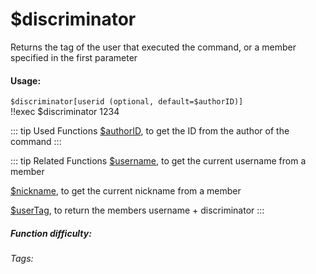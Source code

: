 # $discriminator
Returns the tag of the user that executed the command, or a member specified in the first parameter

#### Usage: 
`$discriminator[userid (optional, default=$authorID)]`
<br/>
<discord-messages>
	<discord-message :bot="false" role-color="#ffcc9a" author="Member#1234">
		!!exec $discriminator
	</discord-message>
	<discord-message :bot="true" role-color="#0099ff" author="Custom Command" avatar="https://media.discordapp.net/avatars/725721249652670555/781224f90c3b841ba5b40678e032f74a.webp">
		1234
	</discord-message>
</discord-messages>

::: tip Used Functions
[$authorID](../Member/authorID.md), to get the ID from the author of the command
:::

::: tip Related Functions
[$username](../Member/username.md), to get the current username from a member

[$nickname](../Member/nickname.md), to get the current nickname from a member

[$userTag](../Member/userTag.md), to return the members username + discriminator
:::

##### Function difficulty: <Badge type="tip" text="Easy" vertical="middle" /> 
###### Tags: <Badge type="tip" text="name" vertical="middle" /> <Badge type="tip" text="tag" vertical="middle" /> <Badge type="tip" text="discriminator" vertical="middle" /> <Badge type="tip" text="Names" vertical="middle" /> <Badge type="tip" text="userID" vertical="middle" />